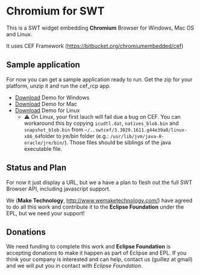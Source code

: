 # Chromium for SWT

This is a SWT widget embedding **Chromium** Browser for Windows, Mac OS and Linux.

It uses CEF Framework (https://bitbucket.org/chromiumembedded/cef)

## Sample application 

For now you can get a sample application ready to run. Get the zip for your platform, unzip it and run the cef_rcp app.

- [Download](https://github.com/maketechnology/cefswt/releases/download/v0.1-alpha/cef_rcp-win32.x86_64.zip) Demo for Windows
- [Download](https://github.com/maketechnology/cefswt/releases/download/v0.1-alpha/cef_rcp-macosx.x86_64.zip) Demo for Mac
- [Download](https://github.com/maketechnology/cefswt/releases/download/v0.1-alpha/cef_rcp-linux.x86_64.zip) Demo for Linux
  - ⚠️ On Linux, your first lauch will fail due a bug on CEF. You can workaround this by copying `icudtl.dat`, `natives_blob.bin` and `snapshot_blob.bin` from `~/..swtcef/3.3029.1611.g44e39a8/linux-x86_64`folder to jre/bin folder (e.g.: `/usr/lib/jvm/java-8-oracle/jre/bin/`). Those files should be siblings of the java executable file.

## Status and Plan

For now it just display a URL, but we a have a plan to flesh out the full SWT Browser API, including javascript support.

We (**Make Technology**, http://www.wemaketechnology.com/) have agreed to do all this work and contribute it to the **Eclipse Foundation** under the EPL, but we need your support!

## Donations

We need funding to complete this work and **Eclipse Foundation** is accepting donations to make it happen as part of Eclipse and EPL. If you think your company is interested and can help, contact us (guillez at gmail) and we will put you in contact with _Eclipse Foundation_.
